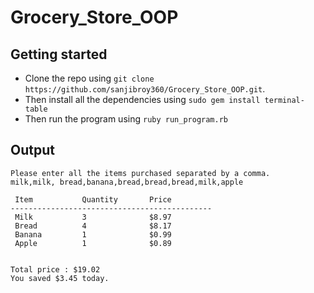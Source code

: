 # Grocery_Store_OOP

## Getting started

- Clone the repo using ```git clone https://github.com/sanjibroy360/Grocery_Store_OOP.git```.
- Then install all the dependencies using ```sudo gem install terminal-table```
- Then run the program using ```ruby run_program.rb```

## Output

```
Please enter all the items purchased separated by a comma.
milk,milk, bread,banana,bread,bread,bread,milk,apple

 Item           Quantity       Price
---------------------------------------------
 Milk           3              $8.97
 Bread          4              $8.17
 Banana         1              $0.99
 Apple          1              $0.89


Total price : $19.02
You saved $3.45 today.

```
